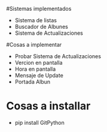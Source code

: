 
#Sistemas implementados

* Sistema de listas
* Buscador de Albunes
* Sistema de Actualizaciones

#Cosas a implementar

* Probar Sistema de Actualizaciones
* Vercion en pantalla
* Hora en pantalla
* Mensaje de Update
* Portada Albun

# Cosas a installar 

* pip install GitPython
